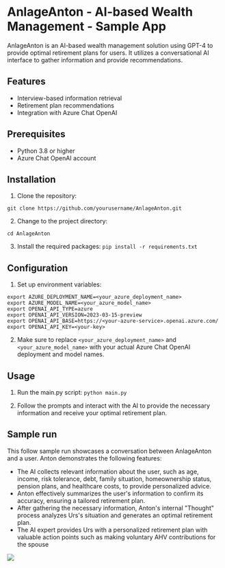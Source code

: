 # AnlageAnton - AI-based Wealth Management - Sample App

AnlageAnton is an AI-based wealth management solution using GPT-4 to provide optimal retirement plans for users. It utilizes a conversational AI interface to gather information and provide recommendations.

## Features

- Interview-based information retrieval
- Retirement plan recommendations
- Integration with Azure Chat OpenAI

## Prerequisites

- Python 3.8 or higher
- Azure Chat OpenAI account

## Installation

1. Clone the repository: 
```
git clone https://github.com/yourusername/AnlageAnton.git
```

2. Change to the project directory:
```
cd AnlageAnton
```

3. Install the required packages:
```pip install -r requirements.txt```

## Configuration

1. Set up environment variables:
```
export AZURE_DEPLOYMENT_NAME=<your_azure_deployment_name>
export AZURE_MODEL_NAME=<your_azure_model_name>
export OPENAI_API_TYPE=azure
export OPENAI_API_VERSION=2023-03-15-preview
export OPENAI_API_BASE=https://<your-azure-service>.openai.azure.com/
export OPENAI_API_KEY=<your-key>
```
2. Make sure to replace `<your_azure_deployment_name>` and `<your_azure_model_name>` with your actual Azure Chat OpenAI deployment and model names.

## Usage

1. Run the main.py script:
```python main.py```

2. Follow the prompts and interact with the AI to provide the necessary information and receive your optimal retirement plan.

## Sample run
This follow sample run showcases a conversation between AnlageAnton and a user. Anton demonstrates the following features:
- The AI collects relevant information about the user, such as age, income, risk tolerance, debt, family situation, homeownership status, pension plans, and healthcare costs, to provide personalized advice.
- Anton effectively summarizes the user's information to confirm its accuracy, ensuring a tailored retirement plan.
- After gathering the necessary information, Anton's internal "Thought" process analyzes Urs's situation and generates an optimal retirement plan.
- The AI expert provides Urs with a personalized retirement plan with valuable action points such as making voluntary AHV contributions for the spouse

<img src="https://raw.githubusercontent.com/aymenfurter/anlageanton/main/example-run.png?token=GHSAT0AAAAAACBEWPS6BA4TQCBK4YXB7FC6ZCQALNQ">
